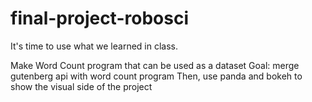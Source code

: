 # final-project-robosci


It's time to use what we learned in class.

Make Word Count program that can be used as a dataset
Goal: merge gutenberg api with word count program
        Then, use panda and bokeh to show the visual side of the project